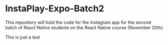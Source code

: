 # InstaPlay-Expo-Batch2
This repository will hold the code for the instagram app for the second batch of React Native students on the React Native course (November 20th)

This is just a test
